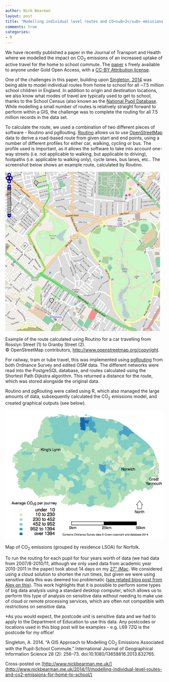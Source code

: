 ```yaml
---
author: Nick Bearman
layout: post
title: "Modelling individual level routes and CO<sub>2</sub> emissions for home to school travel"
comments: true
categories:
- R
---
```


We have recently published a paper in the Journal of Transport and Health where we modelled the impact on CO<sub>2</sub> emissions of an increased uptake of active travel for the home to school commute. The [paper](http://dx.doi.org/10.1016/j.jth.2014.09.009i) s freely available to anyone under Gold Open Access, with a [CC-BY Attribution license](https://creativecommons.org/licenses/by/3.0/). 

One of the challenges in this paper, building upon [Singleton, 2014](http://dx.doi.org/10.1080/13658816.2013.832765) was being able to model individual routes from home to school for all ~7.5 million school children in England. In addition to origin and destination locations, we also know what modes of travel are typically used to get to school, thanks to the School Census (also known as the [National Pupil Database](https://www.gov.uk/government/collections/national-pupil-database). While modelling a small number of routes is relatively straight forward to perform within a GIS, the challenge was to complete the routing for all 7.5 million records in the data set. 

To calculate the route, we used a combination of two different pieces of software - Routino and pgRouting. [Routino](http://www.routino.org/) allows us to use [OpenStreetMap](http://www.openstreetmap.org/) data to derive a road-based route from given start and end points, using a number of different profiles for either car, walking, cycling or bus. The profile used is important, as it allows the software to take into account one-way streets (i.e. not applicable to walking, but applicable to driving), footpaths (i.e. applicable to walking only), cycle lanes, bus lanes, etc.. The screenshot below shows an example route, calculated by Routino. 

![Screenshot of routing within Routino](/public/images/routing.png)

Example of the route calculated using Routino for a car travelling from Rosslyn Street (1) to Granby Street (2).  
© OpenStreetMap contributors, http://www.openstreetmap.org/copyright.

For railway, tram or tube travel, this was implemented using [pgRouting](http://pgrouting.org/) from both Ordnance Survey and edited OSM data. The different networks were read into the PostgreSQL database, and routes calculated using the Shortest Path Dijkstra algorithm. This returned a distance for the route, which was stored alongside the original data. 

Routino and pgRouting were called using R, which also managed the large amounts of data, subsequently calculated the CO<sub>2</sub> emissions model, and created graphical outputs (see below).


![Map of CO<sub>2</sub> emissions (grouped by residence LSOA) for Norfolk](/public/images/fig4_co2_baseline.png)
  
Map of CO<sub>2</sub> emissions (grouped by residence LSOA) for Norfolk.

To run the routing for each pupil for four years worth of data (we had data from 2007/8-2010/11, although we only used data from academic year 2010-2011 in the paper) took about 14 days on my [27" iMac](https://www.apple.com/uk/imac/specs/). We considered using a cloud solution to shorten the run times, but given we were using sensitive data this was deemed too problematic ([see related blog post from Alex on this](http://geographicdatascience.com/cloud/2014/03/15/Personal-data-in-the-cloud/)). This work highlights that it is possible to perform some types of big data analysis using a standard desktop computer, which allows us to perform this type of analysis on sensitive data without needing to make use of cloud or remote processing services, which are often not compatible with restrictions on sensitive data. 

*As you would expect, the postcode unit is sensitive data and we had to apply to the Department of Education to use this data. Any postcodes or locations used in this blog post will be examples - e.g. L69 7ZQ is the postcode for my office!

Singleton, A. 2014. “A GIS Approach to Modelling CO<sub>2</sub> Emissions Associated with the Pupil-School Commute.” International Journal of Geographical Information Science 28 (2): 256–73. doi:10.1080/13658816.2013.832765.

Cross-posted on [http://www.nickbearman.me.uk/](http://www.nickbearman.me.uk/2014/11/modelling-individual-level-routes-and-co2-emissions-for-home-to-school/)